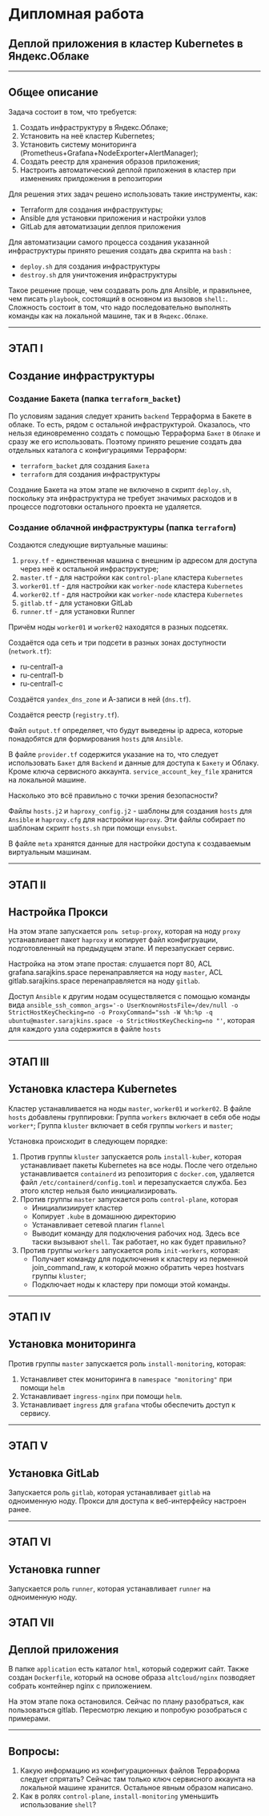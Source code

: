 # Дипломная работа
## Деплой приложения в кластер Kubernetes в Яндекс.Облаке

---

## Общее описание
Задача состоит в том, что требуется:
1. Создать инфраструктуру в Яндекс.Облаке;
2. Установить на неё кластер Kubernetes;
3. Установить систему мониторинга (Prometheus+Grafana+NodeExporter+AlertManager);
4. Создать реестр для хранения образов приложения;
5. Настроить автоматический деплой приложения в кластер при изменениях прилдожения в репозитории

Для решения этих задач решено использовать такие инструменты, как:
- Terraform для создания инфраструктуры;
- Ansible для установки приложения и настройки узлов
- GitLab для автоматизации деплоя приложения
 
Для автоматизации самого процесса создания указанной инфраструктуры принято решения создать два скрипта на `bash` :
- `deploy.sh` для создания инфраструктуры
- `destroy.sh` для уничтожения инфраструктуры

Такое решение проще, чем создавать роль для Ansible, и правильнее, чем писать `playbook`, состоящий в основном из вызовов `shell:`. Сложность состоит в том, что надо последовательно выполнять команды как на локальной машине, так и в `Яндекс.Облаке`.

---
## ЭТАП I
## Создание инфраструктуры

### Создание Бакета (папка `terraform_backet`)
По условиям задания следует хранить `backend` Терраформа в Бакете в облаке. То есть, рядом с остальной инфраструктурой. Оказалось, что нельзя единовременно создать с помощью Терраформа `Бакет` в `Облаке` и сразу же его использовать. 
Поэтому принято решение создать два отдельных каталога с конфигурациями Терраформ:
- `terraform_backet` для создания `Бакета`
- `terraform` для создания инфраструктуры

Создание Бакета на этом этапе не включено в скрипт `deploy.sh`, поскольку эта инфраструктура не требует значимых расходов и в процессе подготовки остального проекта не удаляется.

### Создание облачной инфраструктуры (папка `terraform`)

Создаются следующие виртуальные машины:
1. `proxy.tf` - единственная машина с внешним ip адресом для доступа через неё к остальной инфраструктуре;
2. `master.tf` - для настройки как `control-plane` кластера `Kubernetes`
3. `worker01.tf` - для настройки как `worker-node` кластера `Kubernetes`
4. `worker02.tf` - для настройки как `worker-node` кластера `Kubernetes`
5. `gitlab.tf` - для установки GitLab
6. `runner.tf` - для установки Runner

Причём ноды `worker01` и `worker02` находятся в разных подсетях.

Создаётся ода сеть и три подсети в разных зонах доступности (`network.tf`):
- ru-central1-a
- ru-central1-b
- ru-central1-c

Создаётся `yandex_dns_zone` и А-записи в ней (`dns.tf`).

Создаётся реестр (`registry.tf`).

Файл `output.tf` определяет, что будут выведены ip адреса, которые понадобятся для формирования `hosts` для `Ansible`.

В файле `provider.tf` содержится указание на то, что следует использовать `Бакет` для `Backend` и данные для доступа к `Бакету` и Облаку. Кроме ключа сервисного аккаунта. `service_account_key_file` хранится на локальной машине. 

Насколько это всё правильно с точки зрения безопасности?

Файлы `hosts.j2` и `haproxy_config.j2` - шаблоны для создания `hosts` для `Ansible` и `haproxy.cfg` для настройки `Haproxy`.
Эти файлы собирает по шаблонам скрипт `hosts.sh` при помощи `envsubst`.

В файле `meta` хранятся данные для настройки доступа к создаваемым виртуальным машинам.

---
## ЭТАП II 
## Настройка Прокси

На этом этапе запускается `роль setup-proxy`, которая на ноду `proxy` устанавливает пакет `haproxy` и копирует файл конфигруации, подготовленный на предыдущем этапе.
И перезапускает сервис.

Настройка на этом этапе простая: слушается порт 80, ACL grafana.sarajkins.space перенаправляется на ноду `master`, ACL gitlab.sarajkins.space перенаправляется на ноду `gitlab`.

Доступ `Ansible` к другим нодам осуществляется с помощью команды вида `ansible_ssh_common_args='-o UserKnownHostsFile=/dev/null -o StrictHostKeyChecking=no -o ProxyCommand="ssh -W %h:%p -q ubuntu@master.sarajkins.space -o StrictHostKeyChecking=no "'`, которая для каждого узла содержится в файле `hosts`

---
## ЭТАП III 
## Установка кластера Kubernetes

Кластер устанавливается на ноды `master`, `worker01` и `worker02`. 
В файле `hosts` добавлены группировки:
Группа `workers` включает в себя обе ноды `worker*`;
Группа `kluster` включает в себя группы `workers` и `master`;

Установка происходит в следующем порядке:
1. Против группы `kluster` запускается роль `install-kuber`, которая устанавливает пакеты Kubernetes на все ноды. После чего отдельно устанавливается `containerd` из репозитория с `docker.com`, удаляется файл `/etc/containerd/config.toml` и перезапускается служба.
Без этого клстер нельзя было инициализировать.
2. Против группы `master` запускается роль `control-plane`, которая
   - Инициализиирует кластер
   - Копирует `.kube` в домашнюю директорию
   - Устанавливает сетевой плагин `flannel`
   - Выводит команду для подключения рабочих нод.
  Здесь все таски вызывают `shell`. Так работает, но как будет правильно?
3. Против группы `workers` запускается роль `init-workers`, которая:
   - Получает команду для подключения к кластеру из перменной join_command_raw, к которой можно обратить через hostvars группы `kluster`;
   - Подключает ноды к кластеру при помощи этой команды.
   
---
## ЭТАП IV 
## Установка мониторинга
Против группы `master` запускается роль `install-monitoring`, которая:
1. Устанавливет стек мониторинга в `namespace "monitoring"` при помощи `helm`
2. Устанавливает `ingress-nginx` при помощи `helm`.
3. Устанавливает `ingress` для `grafana` чтобы обеспечить доступ к сервису.

---
## ЭТАП V 
## Установка GitLab
Запускается роль `gitlab`, которая устанавливает `gitlab` на одноименную ноду. Прокси для доступа к веб-интерфейсу настроен ранее.

---
## ЭТАП VI 
## Установка runner
Запускается роль `runner`, которая устанавливает `runner` на одноименную ноду.

## ЭТАП VII 
## Деплой приложения
В папке `application` есть каталог `html`, который содержит сайт.
Также создан `Dockerfile`, который на основе образа `altcloud/nginx` позводяет собрать контейнер nginx с приложением.

На этом этапе пока остановился.
Сейчас по плану разобраться, как пользоваться gitlab. Пересмотрю лекцию и попробую розобраться с примерами.

---
## Вопросы:
1. Какую информацию из конфигурационных файлов Терраформа следует спрятать? Сейчас там только ключ сервисного аккаунта на локальной машине хранится. Остальное явным образом написано.
2. Как в ролях `control-plane`, `install-monitoring` уменьшить использование `shell`?